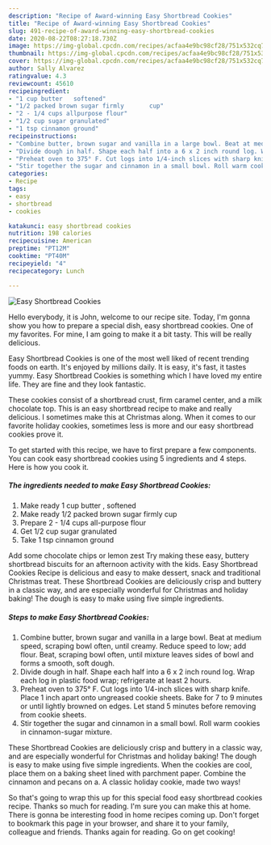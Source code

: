 ```yaml
---
description: "Recipe of Award-winning Easy Shortbread Cookies"
title: "Recipe of Award-winning Easy Shortbread Cookies"
slug: 491-recipe-of-award-winning-easy-shortbread-cookies
date: 2020-08-22T08:27:18.730Z
image: https://img-global.cpcdn.com/recipes/acfaa4e9bc98cf28/751x532cq70/easy-shortbread-cookies-recipe-main-photo.jpg
thumbnail: https://img-global.cpcdn.com/recipes/acfaa4e9bc98cf28/751x532cq70/easy-shortbread-cookies-recipe-main-photo.jpg
cover: https://img-global.cpcdn.com/recipes/acfaa4e9bc98cf28/751x532cq70/easy-shortbread-cookies-recipe-main-photo.jpg
author: Sally Alvarez
ratingvalue: 4.3
reviewcount: 45610
recipeingredient:
- "1 cup butter   softened"
- "1/2 packed brown sugar firmly       cup"
- "2 - 1/4 cups allpurpose flour"
- "1/2 cup sugar granulated"
- "1 tsp cinnamon ground"
recipeinstructions:
- "Combine butter, brown sugar and vanilla in a large bowl. Beat at medium speed, scraping bowl often, until creamy. Reduce speed to low; add flour. Beat, scraping bowl often, until mixture leaves sides of bowl and forms a smooth, soft dough."
- "Divide dough in half. Shape each half into a 6 x 2 inch round log. Wrap each log in plastic food wrap; refrigerate at least 2 hours."
- "Preheat oven to 375° F. Cut logs into 1/4-inch slices with sharp knife. Place 1 inch apart onto ungreased cookie sheets. Bake for 7 to 9 minutes or until lightly browned on edges. Let stand 5 minutes before removing from cookie sheets."
- "Stir together the sugar and cinnamon in a small bowl. Roll warm cookies in cinnamon-sugar mixture."
categories:
- Recipe
tags:
- easy
- shortbread
- cookies

katakunci: easy shortbread cookies 
nutrition: 198 calories
recipecuisine: American
preptime: "PT12M"
cooktime: "PT40M"
recipeyield: "4"
recipecategory: Lunch

---
```



![Easy Shortbread Cookies](https://img-global.cpcdn.com/recipes/acfaa4e9bc98cf28/751x532cq70/easy-shortbread-cookies-recipe-main-photo.jpg)

Hello everybody, it is John, welcome to our recipe site. Today, I'm gonna show you how to prepare a special dish, easy shortbread cookies. One of my favorites. For mine, I am going to make it a bit tasty. This will be really delicious.

Easy Shortbread Cookies is one of the most well liked of recent trending foods on earth. It's enjoyed by millions daily. It is easy, it's fast, it tastes yummy. Easy Shortbread Cookies is something which I have loved my entire life. They are fine and they look fantastic.

These cookies consist of a shortbread crust, firm caramel center, and a milk chocolate top. This is an easy shortbread recipe to make and really delicious. I sometimes make this at Christmas along. When it comes to our favorite holiday cookies, sometimes less is more and our easy shortbread cookies prove it.


To get started with this recipe, we have to first prepare a few components. You can cook easy shortbread cookies using 5 ingredients and 4 steps. Here is how you cook it.

<!--inarticleads1-->

##### The ingredients needed to make Easy Shortbread Cookies:

1. Make ready 1 cup butter ,  softened
1. Make ready 1/2 packed brown sugar firmly       cup
1. Prepare 2 - 1/4 cups all-purpose flour
1. Get 1/2 cup sugar granulated
1. Take 1 tsp cinnamon ground


Add some chocolate chips or lemon zest Try making these easy, buttery shortbread biscuits for an afternoon activity with the kids. Easy Shortbread Cookies Recipe is delicious and easy to make dessert, snack and traditional Christmas treat. These Shortbread Cookies are deliciously crisp and buttery in a classic way, and are especially wonderful for Christmas and holiday baking! The dough is easy to make using five simple ingredients. 

<!--inarticleads2-->

##### Steps to make Easy Shortbread Cookies:

1. Combine butter, brown sugar and vanilla in a large bowl. Beat at medium speed, scraping bowl often, until creamy. Reduce speed to low; add flour. Beat, scraping bowl often, until mixture leaves sides of bowl and forms a smooth, soft dough.
1. Divide dough in half. Shape each half into a 6 x 2 inch round log. Wrap each log in plastic food wrap; refrigerate at least 2 hours.
1. Preheat oven to 375° F. Cut logs into 1/4-inch slices with sharp knife. Place 1 inch apart onto ungreased cookie sheets. Bake for 7 to 9 minutes or until lightly browned on edges. Let stand 5 minutes before removing from cookie sheets.
1. Stir together the sugar and cinnamon in a small bowl. Roll warm cookies in cinnamon-sugar mixture.


These Shortbread Cookies are deliciously crisp and buttery in a classic way, and are especially wonderful for Christmas and holiday baking! The dough is easy to make using five simple ingredients. When the cookies are cool, place them on a baking sheet lined with parchment paper. Combine the cinnamon and pecans on a. A classic holiday cookie, made two ways! 

So that's going to wrap this up for this special food easy shortbread cookies recipe. Thanks so much for reading. I'm sure you can make this at home. There is gonna be interesting food in home recipes coming up. Don't forget to bookmark this page in your browser, and share it to your family, colleague and friends. Thanks again for reading. Go on get cooking!
